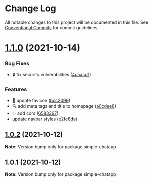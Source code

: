 # Change Log

All notable changes to this project will be documented in this file.
See [Conventional Commits](https://conventionalcommits.org) for commit guidelines.

# [1.1.0](https://github.com/SushiWaUmai/Simple-Chatapp/compare/v1.0.2...v1.1.0) (2021-10-14)


### Bug Fixes

* :lock: fix security vulnerabilities ([4c5acd1](https://github.com/SushiWaUmai/Simple-Chatapp/commit/4c5acd1778eb68996951a549d91fe8facc80de0f))


### Features

* :lipstick: update favicon ([bcc2099](https://github.com/SushiWaUmai/Simple-Chatapp/commit/bcc2099fe0b8fd2233e8438ad162516d1af15fc8))
* :mag: add meta tags and title to homepage ([a0cdee8](https://github.com/SushiWaUmai/Simple-Chatapp/commit/a0cdee8016abe142c4af3f301338de670eb1a7cd))
* :sparkles: add cors ([6583367](https://github.com/SushiWaUmai/Simple-Chatapp/commit/6583367014bef4a2b17125acd6ab99732fea41f3))
* update navbar styles ([e2fe8da](https://github.com/SushiWaUmai/Simple-Chatapp/commit/e2fe8daaf2ac66bcf00ef40951a3ab49b910676d))






## [1.0.2](https://github.com/SushiWaUmai/Simple-Chatapp/compare/v1.0.1...v1.0.2) (2021-10-12)

**Note:** Version bump only for package simple-chatapp





## 1.0.1 (2021-10-12)

**Note:** Version bump only for package simple-chatapp

